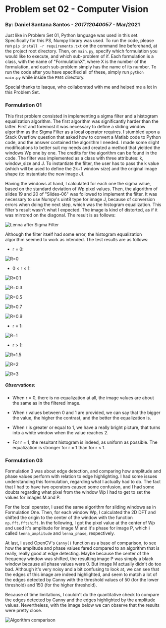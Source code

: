 # Problem set 02 - Computer Vision

### By: Daniel Santana Santos - *201712040057* - Mar/2021

Just like in Problem Set 01, Python language was used in this set. Specifically for this
PS, Numpy library was used. To run the code, please run `pip install -r requirements.txt` on the
command line beforehand, at the project root directory. Then, on `main.py`, specify which formulation you would like to
execute, and which sub-problem of if. Each formulation is a class, with the name of "FormulationX", where X is the 
number of the formulation, and each sub-problem simply has the name of its number. To run the code after you have 
specified all of these, simply run `python main.py` while inside the `PS01` directory.

Special thanks to Isaque, who collaborated with me and helped me a lot in this Problem Set.

### Formulation 01
This first problem consisted in implementing a sigma filter and a histogram equalization algorithm. The first algorithm
was significantly harder than the latter. First and foremost it was necessary to define a sliding window algorithm as the
Sigma Filter as a local operator requires. I stumbled upon a Stack Overflow question that asked how to convert a Matlab
code to Python code, and the answer contained the algorithm I needed. I made some slight modifications to better suit my
needs and created a method that yielded the windows Wp one by one. The credits for the algorithm can be found in the code.
The filter was implemented as a class with three attributes: k, window_size and J. To instantiate the filter, the user
has to pass the k value (which will be used to define the 2k+1 window size) and the original image shape (to instantiate
the new image J).

Having the windows at hand, I calculated for each one the sigma value, based on the standard deviation of Wp pixel values.
Then, the algorithm of slides 19 and 20 of "Slides-06" was followed to implement the filter. It was necessary to use
Numpy's uint8 type for image J, because of conversion errors when doing the next step, which was the histogram equalization.
This filter's result wasn't what I expected. The image is kind of distorted, as if it was mirrored on the diagonal. The
result is as follows:

![Lenna after Sigma Filter](result_imgs/sigma_filtered_lenna.png)

Although the filter itself had some error, the histogram equalization algorithm seemed to work
as intended. The test results are as follows:

- r = 0:

![R=0](result_imgs/0.png)

- 0 < r < 1:

![R=0.1](result_imgs/0_1.png)

![R=0.3](result_imgs/0_3.png)

![R=0.5](result_imgs/0_5.png)

![R=0.7](result_imgs/0_7.png)

![R=0.9](result_imgs/0_9.png)

- r = 1:

![R=1](result_imgs/1.png)

- r > 1:

![R=1.5](result_imgs/1_5.png)

![R=2](result_imgs/2.png)

![R=3](result_imgs/3.png)

##### Observations:

- When r = 0, there is no equalization at all, the image values are about the same as in the filtered
image.

- When r values between 0 and 1 are provided, we can say that the bigger the value, the higher the
contrast, and the better the equalization is.
  
- When r is greater or equal to 1, we have a really bright picture, that turns into a white window
when the value reaches 2.
  
- For r = 1, the resultant histogram is indeed, as uniform as possible. The equalization is stronger
for r = 1 than for r < 1.

### Formulation 03

Formulation 3 was about edge detection, and comparing how amplitude and phase values perform with relation
to edge highlighting. I had some issues understanding this formulation, regarding what I actually had to do.
The fact that I had to have two operators caused some confusion, and I had some doubts regarding what pixel
from the window Wp I had to get to set the values for images M and P.

For the local operator, I used the same algorithm for sliding windows as in Formulation One. Then, for each
window Wp, I calculated the 2D DFT and shifted the origin to the center of the window with the function
`np.fft.fftshift`. In the following, I got the pixel value at the center of Wp and used it's amplitude
for image M and it's phase for image P, which i called `lenna_amplitude` and `lenna_phase`, respectively.

At last, I used OpenCV's `Canny()` function as a base of comparison, to see how the amplitude and phase
values fared compared to an algorithm that is really, really good at edge detecting. Maybe because the
center of the frequency window was shifted, the resulting image P was simply a black window because all
phase values were 0. But image M actually didn't do too bad. Although it's very noisy and a bit confusing
to look at, we can see that the edges of this image are indeed highlighted, and seem to match a lot of 
the edges detected by Canny with the threshold values of 50 (for the lower threshold) and 150 (for the 
higher threshold).

Because of time limitations, I couldn't do the quantitative check to compare the edges detected by Canny
and the edges highlighted by the amplitude values. Nevertheless, with the image below we can observe
that the results were pretty close.

![Algorithm comparison](result_imgs/n_3.png)
